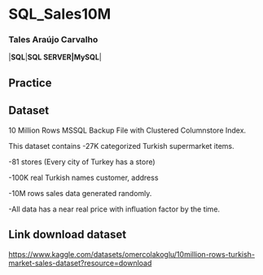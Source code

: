 # SQL_Sales10M

### Tales Araújo Carvalho

|**SQL**|**SQL SERVER|MySQL**|

## Practice

## Dataset

10 Million Rows MSSQL Backup File with Clustered Columnstore Index.

This dataset contains
-27K categorized Turkish supermarket items.

-81 stores (Every city of Turkey has a store)

-100K real Turkish names customer, address

-10M rows sales data generated randomly.

-All data has a near real price with influation factor by the time.

## Link download dataset
https://www.kaggle.com/datasets/omercolakoglu/10million-rows-turkish-market-sales-dataset?resource=download
